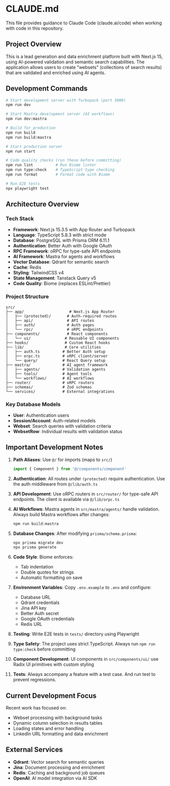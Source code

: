 # CLAUDE.md

This file provides guidance to Claude Code (claude.ai/code) when working with code in this repository.

## Project Overview

This is a lead generation and data enrichment platform built with Next.js 15, using AI-powered validation and semantic search capabilities. The application allows users to create "websets" (collections of search results) that are validated and enriched using AI agents.

## Development Commands

```bash
# Start development server with Turbopack (port 3000)
npm run dev

# Start Mastra development server (AI workflows)
npm run dev:mastra

# Build for production
npm run build
npm run build:mastra

# Start production server
npm run start

# Code quality checks (run these before committing)
npm run lint          # Run Biome linter
npm run type:check    # TypeScript type checking
npm run format        # Format code with Biome

# Run E2E tests
npx playwright test
```

## Architecture Overview

### Tech Stack
- **Framework**: Next.js 15.3.5 with App Router and Turbopack
- **Language**: TypeScript 5.8.3 with strict mode
- **Database**: PostgreSQL with Prisma ORM 6.11.1
- **Authentication**: Better Auth with Google OAuth
- **RPC Framework**: oRPC for type-safe API endpoints
- **AI Framework**: Mastra for agents and workflows
- **Vector Database**: Qdrant for semantic search
- **Cache**: Redis
- **Styling**: TailwindCSS v4
- **State Management**: Tanstack Query v5
- **Code Quality**: Biome (replaces ESLint/Prettier)

### Project Structure
```
src/
├── app/                    # Next.js App Router
│   ├── (protected)/       # Auth-required routes
│   ├── api/               # API routes
│   ├── auth/              # Auth pages
│   └── rpc/               # oRPC endpoints
├── components/            # React components
│   └── ui/               # Reusable UI components
├── hooks/                # Custom React hooks
├── lib/                  # Core utilities
│   ├── auth.ts          # Better Auth setup
│   ├── orpc.ts          # oRPC client/server
│   └── query/           # React Query setup
├── mastra/              # AI agent framework
│   ├── agents/          # Validation agents
│   ├── tools/           # Agent tools
│   └── workflows/       # AI workflows
├── router/              # oRPC routers
├── schemas/             # Zod schemas
└── services/            # External integrations
```

### Key Database Models
- **User**: Authentication users
- **Session/Account**: Auth-related models
- **Webset**: Search queries with validation criteria
- **WebsetRow**: Individual results with validation status

## Important Development Notes

1. **Path Aliases**: Use `@/` for imports (maps to `src/`)
   ```typescript
   import { Component } from '@/components/component'
   ```

2. **Authentication**: All routes under `(protected)` require authentication. Use the auth middleware from `@/lib/auth.ts`

3. **API Development**: Use oRPC routers in `src/router/` for type-safe API endpoints. The client is available via `@/lib/orpc.ts`

4. **AI Workflows**: Mastra agents in `src/mastra/agents/` handle validation. Always build Mastra workflows after changes:
   ```bash
   npm run build:mastra
   ```

5. **Database Changes**: After modifying `prisma/schema.prisma`:
   ```bash
   npx prisma migrate dev
   npx prisma generate
   ```

6. **Code Style**: Biome enforces:
   - Tab indentation
   - Double quotes for strings
   - Automatic formatting on save

7. **Environment Variables**: Copy `.env.example` to `.env` and configure:
   - Database URL
   - Qdrant credentials
   - Jina API key
   - Better Auth secret
   - Google OAuth credentials
   - Redis URL

8. **Testing**: Write E2E tests in `tests/` directory using Playwright

9. **Type Safety**: The project uses strict TypeScript. Always run `npm run type:check` before committing

10. **Component Development**: UI components in `src/components/ui/` use Radix UI primitives with custom styling

11. **Tests**: Always accompany a feature with a test case. And run test to prevent regressions.

## Current Development Focus

Recent work has focused on:
- Webset processing with background tasks
- Dynamic column selection in results tables
- Loading states and error handling
- LinkedIn URL formatting and data enrichment

## External Services

- **Qdrant**: Vector search for semantic queries
- **Jina**: Document processing and enrichment
- **Redis**: Caching and background job queues
- **OpenAI**: AI model integration via AI SDK